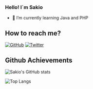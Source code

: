 ### Hello! I´m Sakio

- 🌱 I’m currently learning Java and PHP

## How to reach me?

[![GitHub](https://img.shields.io/badge/Github-100000?style=for-the-badge&logo=github&logoColor=white)](https://github.com/Sakiio)
[![Twitter](https://img.shields.io/badge/Twitter-1DA1F2?style=for-the-badge&logo=twitter&logoColor=white)](https://twitter.com/ignsakio_)

## Github Achievements

![Sakio's GitHub stats](https://github-readme-stats.vercel.app/api?username=Sakiio&show_icons=true&theme=radical)

![Top Langs](https://github-readme-stats.vercel.app/api/top-langs/?username=Sakiio&theme=tokyonight&langs_count=8)

